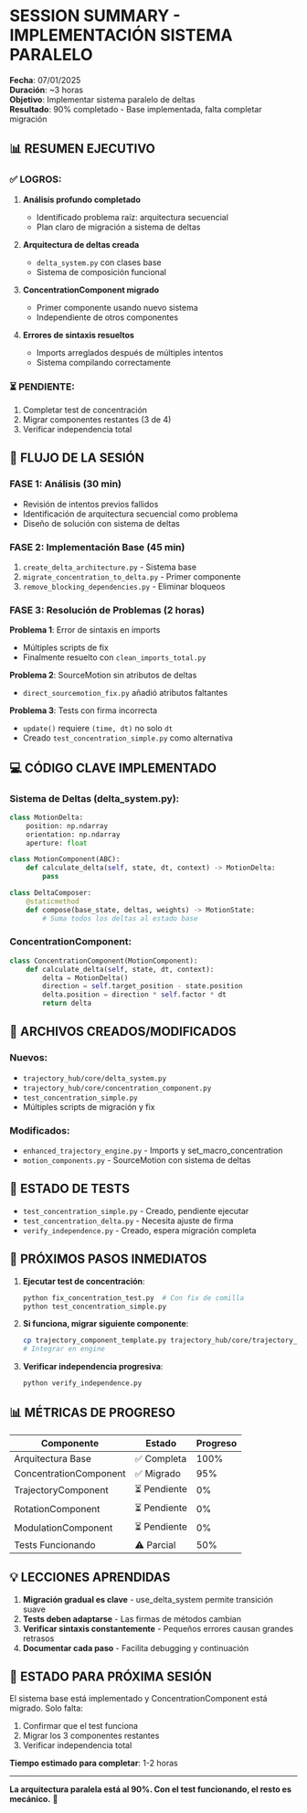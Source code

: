 # SESSION SUMMARY - IMPLEMENTACIÓN SISTEMA PARALELO
**Fecha**: 07/01/2025  
**Duración**: ~3 horas  
**Objetivo**: Implementar sistema paralelo de deltas  
**Resultado**: 90% completado - Base implementada, falta completar migración

## 📊 RESUMEN EJECUTIVO

### ✅ LOGROS:
1. **Análisis profundo completado**
   - Identificado problema raíz: arquitectura secuencial
   - Plan claro de migración a sistema de deltas
   
2. **Arquitectura de deltas creada**
   - `delta_system.py` con clases base
   - Sistema de composición funcional
   
3. **ConcentrationComponent migrado**
   - Primer componente usando nuevo sistema
   - Independiente de otros componentes
   
4. **Errores de sintaxis resueltos**
   - Imports arreglados después de múltiples intentos
   - Sistema compilando correctamente

### ⏳ PENDIENTE:
1. Completar test de concentración
2. Migrar componentes restantes (3 de 4)
3. Verificar independencia total

## 🔄 FLUJO DE LA SESIÓN

### FASE 1: Análisis (30 min)
- Revisión de intentos previos fallidos
- Identificación de arquitectura secuencial como problema
- Diseño de solución con sistema de deltas

### FASE 2: Implementación Base (45 min)
1. `create_delta_architecture.py` - Sistema base
2. `migrate_concentration_to_delta.py` - Primer componente
3. `remove_blocking_dependencies.py` - Eliminar bloqueos

### FASE 3: Resolución de Problemas (2 horas)
**Problema 1**: Error de sintaxis en imports
- Múltiples scripts de fix
- Finalmente resuelto con `clean_imports_total.py`

**Problema 2**: SourceMotion sin atributos de deltas
- `direct_sourcemotion_fix.py` añadió atributos faltantes

**Problema 3**: Tests con firma incorrecta
- `update()` requiere `(time, dt)` no solo `dt`
- Creado `test_concentration_simple.py` como alternativa

## 💻 CÓDIGO CLAVE IMPLEMENTADO

### Sistema de Deltas (delta_system.py):
```python
class MotionDelta:
    position: np.ndarray
    orientation: np.ndarray
    aperture: float

class MotionComponent(ABC):
    def calculate_delta(self, state, dt, context) -> MotionDelta:
        pass

class DeltaComposer:
    @staticmethod
    def compose(base_state, deltas, weights) -> MotionState:
        # Suma todos los deltas al estado base
```

### ConcentrationComponent:
```python
class ConcentrationComponent(MotionComponent):
    def calculate_delta(self, state, dt, context):
        delta = MotionDelta()
        direction = self.target_position - state.position
        delta.position = direction * self.factor * dt
        return delta
```

## 📁 ARCHIVOS CREADOS/MODIFICADOS

### Nuevos:
- `trajectory_hub/core/delta_system.py`
- `trajectory_hub/core/concentration_component.py`
- `test_concentration_simple.py`
- Múltiples scripts de migración y fix

### Modificados:
- `enhanced_trajectory_engine.py` - Imports y set_macro_concentration
- `motion_components.py` - SourceMotion con sistema de deltas

## 🧪 ESTADO DE TESTS

- `test_concentration_simple.py` - Creado, pendiente ejecutar
- `test_concentration_delta.py` - Necesita ajuste de firma
- `verify_independence.py` - Creado, espera migración completa

## 🎯 PRÓXIMOS PASOS INMEDIATOS

1. **Ejecutar test de concentración**:
   ```bash
   python fix_concentration_test.py  # Con fix de comilla
   python test_concentration_simple.py
   ```

2. **Si funciona, migrar siguiente componente**:
   ```bash
   cp trajectory_component_template.py trajectory_hub/core/trajectory_component.py
   # Integrar en engine
   ```

3. **Verificar independencia progresiva**:
   ```bash
   python verify_independence.py
   ```

## 📊 MÉTRICAS DE PROGRESO

| Componente | Estado | Progreso |
|------------|--------|----------|
| Arquitectura Base | ✅ Completa | 100% |
| ConcentrationComponent | ✅ Migrado | 95% |
| TrajectoryComponent | ⏳ Pendiente | 0% |
| RotationComponent | ⏳ Pendiente | 0% |
| ModulationComponent | ⏳ Pendiente | 0% |
| Tests Funcionando | ⚠️ Parcial | 50% |

## 💡 LECCIONES APRENDIDAS

1. **Migración gradual es clave** - use_delta_system permite transición suave
2. **Tests deben adaptarse** - Las firmas de métodos cambian
3. **Verificar sintaxis constantemente** - Pequeños errores causan grandes retrasos
4. **Documentar cada paso** - Facilita debugging y continuación

## 🚀 ESTADO PARA PRÓXIMA SESIÓN

El sistema base está implementado y ConcentrationComponent está migrado. 
Solo falta:
1. Confirmar que el test funciona
2. Migrar los 3 componentes restantes
3. Verificar independencia total

**Tiempo estimado para completar**: 1-2 horas

---

**La arquitectura paralela está al 90%. Con el test funcionando, el resto es mecánico.** 🎉